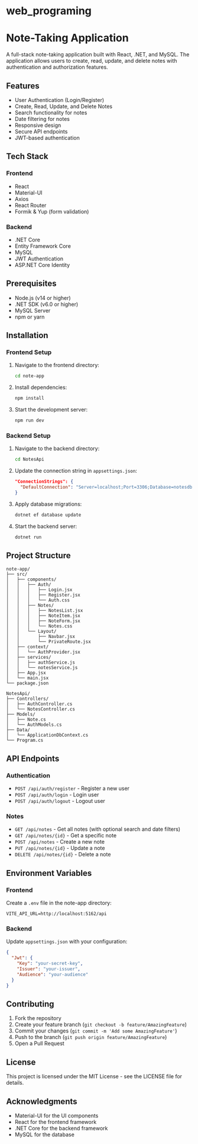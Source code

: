 # web_programing
# Note-Taking Application

A full-stack note-taking application built with React, .NET, and MySQL. The application allows users to create, read, update, and delete notes with authentication and authorization features.

## Features

- User Authentication (Login/Register)
- Create, Read, Update, and Delete Notes
- Search functionality for notes
- Date filtering for notes
- Responsive design
- Secure API endpoints
- JWT-based authentication

## Tech Stack

### Frontend
- React
- Material-UI
- Axios
- React Router
- Formik & Yup (form validation)

### Backend
- .NET Core
- Entity Framework Core
- MySQL
- JWT Authentication
- ASP.NET Core Identity

## Prerequisites

- Node.js (v14 or higher)
- .NET SDK (v6.0 or higher)
- MySQL Server
- npm or yarn

## Installation

### Frontend Setup

1. Navigate to the frontend directory:
   ```bash
   cd note-app
   ```

2. Install dependencies:
   ```bash
   npm install
   ```

3. Start the development server:
   ```bash
   npm run dev
   ```

### Backend Setup

1. Navigate to the backend directory:
   ```bash
   cd NotesApi
   ```

2. Update the connection string in `appsettings.json`:
   ```json
   "ConnectionStrings": {
     "DefaultConnection": "Server=localhost;Port=3306;Database=notesdb;User=root;Password=your_password;"
   }
   ```

3. Apply database migrations:
   ```bash
   dotnet ef database update
   ```

4. Start the backend server:
   ```bash
   dotnet run
   ```

## Project Structure

```
note-app/
├── src/
│   ├── components/
│   │   ├── Auth/
│   │   │   ├── Login.jsx
│   │   │   ├── Register.jsx
│   │   │   └── Auth.css
│   │   ├── Notes/
│   │   │   ├── NotesList.jsx
│   │   │   ├── NoteItem.jsx
│   │   │   ├── NoteForm.jsx
│   │   │   └── Notes.css
│   │   └── Layout/
│   │       ├── Navbar.jsx
│   │       └── PrivateRoute.jsx
│   ├── context/
│   │   └── AuthProvider.jsx
│   ├── services/
│   │   ├── authService.js
│   │   └── notesService.js
│   ├── App.jsx
│   └── main.jsx
└── package.json

NotesApi/
├── Controllers/
│   ├── AuthController.cs
│   └── NotesController.cs
├── Models/
│   ├── Note.cs
│   └── AuthModels.cs
├── Data/
│   └── ApplicationDbContext.cs
└── Program.cs
```

## API Endpoints

### Authentication
- `POST /api/auth/register` - Register a new user
- `POST /api/auth/login` - Login user
- `POST /api/auth/logout` - Logout user

### Notes
- `GET /api/notes` - Get all notes (with optional search and date filters)
- `GET /api/notes/{id}` - Get a specific note
- `POST /api/notes` - Create a new note
- `PUT /api/notes/{id}` - Update a note
- `DELETE /api/notes/{id}` - Delete a note

## Environment Variables

### Frontend
Create a `.env` file in the note-app directory:
```
VITE_API_URL=http://localhost:5162/api
```

### Backend
Update `appsettings.json` with your configuration:
```json
{
  "Jwt": {
    "Key": "your-secret-key",
    "Issuer": "your-issuer",
    "Audience": "your-audience"
  }
}
```

## Contributing

1. Fork the repository
2. Create your feature branch (`git checkout -b feature/AmazingFeature`)
3. Commit your changes (`git commit -m 'Add some AmazingFeature'`)
4. Push to the branch (`git push origin feature/AmazingFeature`)
5. Open a Pull Request

## License

This project is licensed under the MIT License - see the LICENSE file for details.

## Acknowledgments

- Material-UI for the UI components
- React for the frontend framework
- .NET Core for the backend framework
- MySQL for the database

